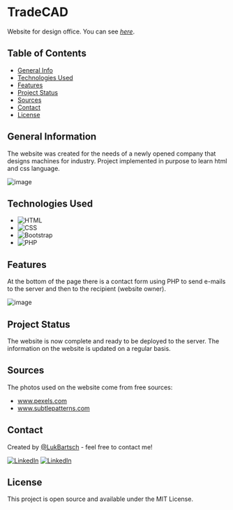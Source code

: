 
# TradeCAD
Website for design office. You can see [_here_](https://lukbartsch.github.io/TradeCAD/).


## Table of Contents
* [General Info](#general-information)
* [Technologies Used](#technologies-used)
* [Features](#features)
* [Project Status](#project-status)
* [Sources](#sources)
* [Contact](#contact)
* [License](#license)


## General Information
The website was created for the needs of a newly opened company that designs machines for industry. Project implemented in purpose to learn html and css language.

![image](https://user-images.githubusercontent.com/98742733/217928473-2c834db4-1ef7-498c-a2f3-c387db726bff.png)


## Technologies Used
* ![HTML][HTML-shield]
* ![CSS][CSS-shield]
* ![Bootstrap][Bootstrap-shield]
* ![PHP][PHP-shield]


## Features

At the bottom of the page there is a contact form using PHP to send e-mails to the server and then to the recipient (website owner).

![image](https://user-images.githubusercontent.com/98742733/218282658-ce005f92-cec1-4f91-b7fc-0f3007f2a07f.png)


## Project Status
The website is now complete and ready to be deployed to the server. The information on the website is updated on a regular basis.

## Sources
The photos used on the website come from free sources:
* www.pexels.com
* www.subtlepatterns.com

## Contact
Created by [@LukBartsch](https://github.com/LukBartsch) - feel free to contact me!

[![LinkedIn][github-shield]][github-url]
[![LinkedIn][linkedin-shield]][linkedin-url]


## License
This project is open source and available under the MIT License.


[github-shield]: https://img.shields.io/badge/GitHub-100000?style=for-the-badge&logo=github&logoColor=white
[github-url]: https://github.com/LukBartsch
[linkedin-shield]: https://img.shields.io/badge/-LinkedIn-black.svg?style=for-the-badge&logo=linkedin&colorB=555
[linkedin-url]: https://www.linkedin.com/in/lukasz-bartsch/

[HTML-shield]: https://img.shields.io/badge/HTML5-E34F26?style=for-the-badge&logo=html5&logoColor=white
[CSS-shield]: https://img.shields.io/badge/CSS3-1572B6?style=for-the-badge&logo=css3&logoColor=white
[Bootstrap-shield]: https://img.shields.io/badge/Bootstrap-563D7C?style=for-the-badge&logo=bootstrap&logoColor=white
[PHP-shield]: https://img.shields.io/badge/PHP-777BB4?style=for-the-badge&logo=php&logoColor=white



